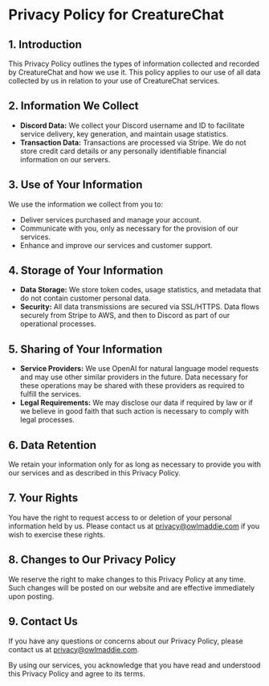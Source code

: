 # Privacy Policy for CreatureChat

## 1. Introduction
This Privacy Policy outlines the types of information collected and recorded by CreatureChat and how we use it. 
This policy applies to our use of all data collected by us in relation to your use of CreatureChat services.

## 2. Information We Collect
- **Discord Data:** We collect your Discord username and ID to facilitate service delivery, key generation, and maintain usage statistics.
- **Transaction Data:** Transactions are processed via Stripe. We do not store credit card details or any personally identifiable financial information on our servers.

## 3. Use of Your Information
We use the information we collect from you to:
- Deliver services purchased and manage your account.
- Communicate with you, only as necessary for the provision of our services.
- Enhance and improve our services and customer support.

## 4. Storage of Your Information
- **Data Storage:** We store token codes, usage statistics, and metadata that do not contain customer personal data.
- **Security:** All data transmissions are secured via SSL/HTTPS. Data flows securely from Stripe to AWS, and then to Discord as part of our operational processes.

## 5. Sharing of Your Information
- **Service Providers:** We use OpenAI for natural language model requests and may use other similar providers in the future. Data necessary for these operations may be shared with these providers as required to fulfill the services.
- **Legal Requirements:** We may disclose our data if required by law or if we believe in good faith that such action is necessary to comply with legal processes.

## 6. Data Retention
We retain your information only for as long as necessary to provide you with our services and as described in 
this Privacy Policy.

## 7. Your Rights
You have the right to request access to or deletion of your personal information held by us. Please contact us 
at [privacy@owlmaddie.com](mailto:privacy@owlmaddie.com) if you wish to exercise these rights.

## 8. Changes to Our Privacy Policy
We reserve the right to make changes to this Privacy Policy at any time. Such changes will be posted on our 
website and are effective immediately upon posting.

## 9. Contact Us
If you have any questions or concerns about our Privacy Policy, please contact us at 
[privacy@owlmaddie.com](mailto:privacy@owlmaddie.com).

By using our services, you acknowledge that you have read and understood this Privacy Policy and agree to its terms.

